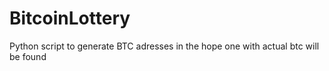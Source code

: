 # BitcoinLottery
Python script to generate BTC adresses in the hope one with actual btc will be found
